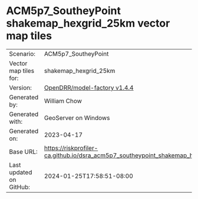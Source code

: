 # ACM5p7_SoutheyPoint shakemap_hexgrid_25km vector map tiles

|    			|			|
| --------------------- | --------------------- |
| Scenario:		| ACM5p7_SoutheyPoint		|
| Vector map tiles for:	| shakemap_hexgrid_25km		|
| Version:		| [OpenDRR/model-factory v1.4.4](https://github.com/OpenDRR/model-factory/releases/tag/v1.4.4)	|
| Generated by:		| William Chow	|
| Generated with:	| GeoServer on Windows	|
| Generated on:		| 2023-04-17	|
| Base URL:		| <https://riskprofiler-ca.github.io/dsra_acm5p7_southeypoint_shakemap_hexgrid_25km/> |
| Last updated on GitHub: | 2024-01-25T17:58:51-08:00 |
